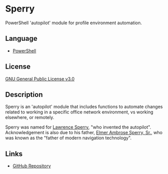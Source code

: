 # Sperry

PowerShell 'autopilot' module for profile environment automation.

## Language

- [PowerShell](https://github.com/topics/powershell)

## License

[GNU General Public License v3.0](https://choosealicense.com/licenses/gpl-3.0/)

## Description

Sperry is an 'autopilot' module that includes functions to automate changes related to working in a specific office network environment, vs working elsewhere, or remotely.

Sperry was named for [Lawrence Sperry](https://en.wikipedia.org/wiki/Lawrence_Sperry), "who invented the autopilot". Acknowledgement is also due to his father, [Elmer Ambrose Sperry, Sr.](https://en.wikipedia.org/wiki/Elmer_Ambrose_Sperry), who was known as the "father of modern navigation technology".


## Links

- [GitHub Repository](https://github.com/bcdady/Sperry)
